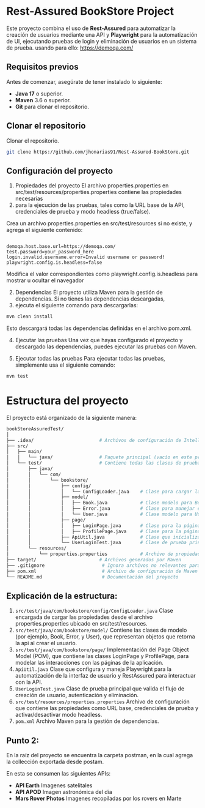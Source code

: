 # Rest-Assured BookStore Project

Este proyecto combina el uso de **Rest-Assured** para automatizar la creación de usuarios mediante una API y **Playwright**
para la automatización de UI, ejecutando pruebas de login y eliminación de usuarios en un sistema de prueba. usando para ello: https://demoqa.com/

## Requisitos previos

Antes de comenzar, asegúrate de tener instalado lo siguiente:

- **Java 17** o superior.
- **Maven** 3.6 o superior.
- **Git** para clonar el repositorio.

## Clonar el repositorio

Clonar el repositorio.

```bash
git clone https://github.com/jhonarias91/Rest-Assured-BookStore.git
```

## Configuración del proyecto

1. Propiedades del proyecto
   El archivo properties.properties en src/test/resources/properties.properties contiene las propiedades necesarias 
2. para la ejecución de las pruebas, tales como la URL base de la API, credenciales de prueba y modo headless (true/false).

Crea un archivo properties.properties en src/test/resources si no existe, y agrega el siguiente contenido:
```properties

demoqa.host.base.url=https://demoqa.com/
test.password=your_password_here
login.invalid.username.error=Invalid username or password!
playwright.config.is.headless=false
```
Modifica el valor correspondientes como playwright.config.is.headless para mostrar u ocultar el navegador

2. Dependencias
   El proyecto utiliza Maven para la gestión de dependencias. Si no tienes las dependencias descargadas, 
3. ejecuta el siguiente comando para descargarlas:

```bash
mvn clean install
```
Esto descargará todas las dependencias definidas en el archivo pom.xml.

4. Ejecutar las pruebas
Una vez que hayas configurado el proyecto y descargado las dependencias, puedes ejecutar las pruebas con Maven.


1. Ejecutar todas las pruebas
   Para ejecutar todas las pruebas, simplemente usa el siguiente comando:

```bash
mvn test
```

# Estructura del proyecto
El proyecto está organizado de la siguiente manera:

```bash
bookStoreAssuredTest/
│
├── .idea/                        # Archivos de configuración de IntelliJ IDEA
├── src/
│   ├── main/
│   │   └── java/                 # Paquete principal (vacío en este proyecto)
│   └── test/                     # Contiene todas las clases de prueba
│       ├── java/
│       │   └── com/
│       │       └── bookstore/
│       │           ├── config/
│       │           │   └── ConfigLoader.java    # Clase para cargar las propiedades del archivo config
│       │           ├── model/
│       │           │   ├── Book.java            # Clase modelo para Book
│       │           │   ├── Error.java           # Clase para manejar errores
│       │           │   └── User.java            # Clase modelo para User
│       │           ├── page/
│       │           │   ├── LoginPage.java       # Clase para la página de login (Page Object Model)
│       │           │   ├── ProfilePage.java     # Clase para la página de perfil
│       │           ├── ApiUtil.java             # Clase que inicializa Playwright y maneja RestAssured
│       │           └── UserLoginTest.java       # Clase de prueba principal que valida login y eliminación de usuario
│       └── resources/
│           └── properties.properties            # Archivo de propiedades para configurar el proyecto
├── target/                       # Archivos generados por Maven
├── .gitignore                     # Ignora archivos no relevantes para el control de versiones
├── pom.xml                        # Archivo de configuración de Maven
└── README.md                      # Documentación del proyecto
```

## Explicación de la estructura:

1. ```src/test/java/com/bookstore/config/ConfigLoader.java``` Clase encargada de cargar las propiedades desde el archivo properties.properties ubicado en src/test/resources.
2. ```src/test/java/com/bookstore/model/``` Contiene las clases de modelo (por ejemplo, Book, Error, y User), que representan objetos que retorna la api al crear el usuario.
3. ```src/test/java/com/bookstore/page/``` Implementación del Page Object Model (POM), que contiene las clases LoginPage y ProfilePage, para modelar las interacciones con las páginas de la aplicación.
4. ```ApiUtil.java``` Clase que configura y maneja Playwright para la automatización de la interfaz de usuario y RestAssured para interactuar con la API.
5. ```UserLoginTest.java``` Clase de prueba principal que valida el flujo de creación de usuario, autenticación y eliminación.
6. ```src/test/resources/properties.properties``` Archivo de configuración que contiene las propiedades como URL base, credenciales de prueba y activar/desactivar modo headless.
7. ```pom.xml``` Archivo Maven para la gestión de dependencias.


## Punto 2:
En la raíz del proyecto se encuentra la carpeta postman, en la cual agrega la collección exportada desde postam.

En esta se consumen las siguientes APIs:

- **API Earth** Imagenes satelitales 
- **API APOD** Imagen astronómica del día 
- **Mars Rover Photos** Imagenes recopiladas por los rovers en Marte